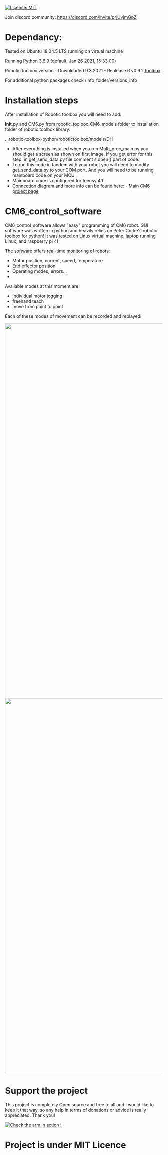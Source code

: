 [![License: MIT](https://img.shields.io/badge/License-MIT-green.svg)](https://opensource.org/licenses/MIT)

Join discord community: https://discord.com/invite/prjUvjmGpZ
# Dependancy:

Tested on Ubuntu 18.04.5 LTS running on virtual machine

Running Python 3.6.9 (default, Jan 26 2021, 15:33:00)

Robotic toolbox version - Downloaded 9.3.2021 - Realease 6 v0.9.1 [Toolbox](https://github.com/petercorke/robotics-toolbox-python)

For additional python packages check /info_folder/versions_info

# Installation steps

After installation of Robotic toolbox you will need to add:

__init__.py and CM6.py from robotic_toolbox_CM6_models folder to installation folder of robotic toolbox library: 

...robotic-toolbox-python/robotictoolbox/models/DH

* After everything is installed when you run Multi_proc_main.py you should get a screen as shown on first image. If you get error for this step: in get_send_data.py file comment s.open() part of code.
* To run this code in tandem with your robot you will need to modify get_send_data.py to your COM port. And you will need to be running mainboard code on your MCU.
* Mainboard code is configured for teensy 4.1.
* Connection diagram and more info can be found here: - [Main CM6 project page](https://github.com/PCrnjak/CM6_COBOT_ROBOT)


# CM6_control_software

CM6_control_software allows "easy" programming of CM6 robot. GUI software was written in python and heavily relies on Peter Corke's robotic toolbox for python! It was tested on Linux virtual machine, laptop running Linux, and raspberry pi 4!

The software offers real-time monitoring of robots:

* Motor position, current, speed, temperature
* End effector position
* Operating modes, errors...
* 
Available modes at this moment are:

* Individual motor jogging 
* freehand teach 
* move from point to point 

Each of these modes of movement can be recorded and replayed!

<img src="https://user-images.githubusercontent.com/30388414/125832896-2a89a1bf-fb66-4173-98a5-139b419b0507.png" width="1200"> 
<img src="https://user-images.githubusercontent.com/30388414/125832902-b11a0970-e8ef-4438-8df5-100ae0ac9608.png" width="1200"> 


# Support the project

This project is completely Open source and free to all and I would like to keep it that way, so any help 
in terms of donations or advice is really appreciated. Thank you!

[![Check the arm in action !](https://user-images.githubusercontent.com/30388414/86798915-a036ba00-c071-11ea-824d-4456f2cdf797.png)](https://paypal.me/PCrnjak?locale.x=en_US)

# Project is under MIT Licence
